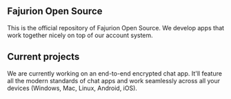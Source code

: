 ## Fajurion Open Source
This is the official repository of Fajurion Open Source. We develop apps that work together nicely on top of our account system.

## Current projects
We are currently working on an end-to-end encrypted chat app. It'll feature all the modern standards of chat apps and work seamlessly across all your devices (Windows, Mac, Linux, Android, iOS).

<!--

**Here are some ideas to get you started:**

🙋‍♀️ A short introduction - what is your organization all about?
🌈 Contribution guidelines - how can the community get involved?
👩‍💻 Useful resources - where can the community find your docs? Is there anything else the community should know?
🍿 Fun facts - what does your team eat for breakfast?
🧙 Remember, you can do mighty things with the power of [Markdown](https://docs.github.com/github/writing-on-github/getting-started-with-writing-and-formatting-on-github/basic-writing-and-formatting-syntax)
-->
